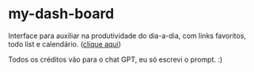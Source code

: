 # my-dash-board

Interface para auxiliar na produtividade do dia-a-dia, com links favoritos, todo list e calendário. ([clique aqui](https://renatolobojr.github.io/my-dash-board/))

Todos os créditos vão para o chat GPT, eu só escrevi o prompt. :)
